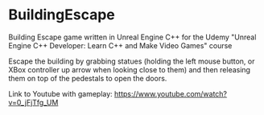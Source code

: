 # BuildingEscape
Building Escape game written in Unreal Engine C++ for the Udemy "Unreal Engine C++ Developer: Learn C++ and Make Video Games" course 

Escape the building by grabbing statues (holding the left mouse button, or XBox controller up arrow when looking close to them) and then releasing them on top of the pedestals to open the doors.

Link to Youtube with gameplay: https://www.youtube.com/watch?v=0_jFjTfg_UM
